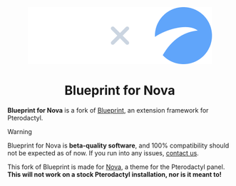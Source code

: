 <p align="center">
    <img src="blueprint/assets/blueprintXnova.png">
</p>
<h1 align="center">Blueprint for Nova</h1>

**Blueprint for Nova** is a fork of [Blueprint](https://blueprint.zip), an extension framework for Pterodactyl.

> [!WARNING]
> Blueprint for Nova is **beta-quality software**, and 100% compatibility should not be expected as of now. If you run into any issues, [contact us](https://discord.gg/CkYF9Jm8rB).

This fork of Blueprint is made for [Nova](https://getnova.zip), a theme for the Pterodactyl panel. **This will not work on a stock Pterodactyl installation, nor is it meant to!**
